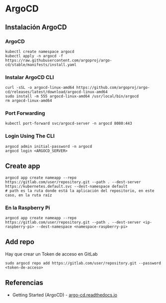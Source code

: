 # ArgoCD
## Instalación ArgoCD
### ArgoCD
```
kubectl create namespace argocd
kubectl apply -n argocd -f https://raw.githubusercontent.com/argoproj/argo-cd/stable/manifests/install.yaml
```

### Instalar ArgoCD CLI
```
curl -sSL -o argocd-linux-amd64 https://github.com/argoproj/argo-cd/releases/latest/download/argocd-linux-amd64
sudo install -m 555 argocd-linux-amd64 /usr/local/bin/argocd
rm argocd-linux-amd64
```

### Port Forwarding
```
kubectl port-forward svc/argocd-server -n argocd 8080:443
```

### Login Using The CLI
```
argocd admin initial-password -n argocd
argocd login <ARGOCD_SERVER>
```

## Create app
```
argocd app create nameapp --repo https://gitlab.com/user/repository.git --path . --dest-server https://kubernetes.default.svc --dest-namespace default
# path es la ruta donde está la aplicación del repositorio, en este caso, en la ruta raíz
```
### En la Raspberry Pi
```
argocd app create nameapp --repo https://gitlab.com/user/repository.git --path . --dest-server <ip-raspberry-pi> --dest-namespace <namespace-raspberry-pi>
```

## Add repo
Hay que crear un Token de acceso en GitLab
```
sudo argocd repo add https://gitlab.com/user/repository.git --password <token-de-acceso>
```

## Referencias
- Getting Started (ArgoCD) - [argo-cd.readthedocs.io](https://argo-cd.readthedocs.io/en/stable/getting_started/)
